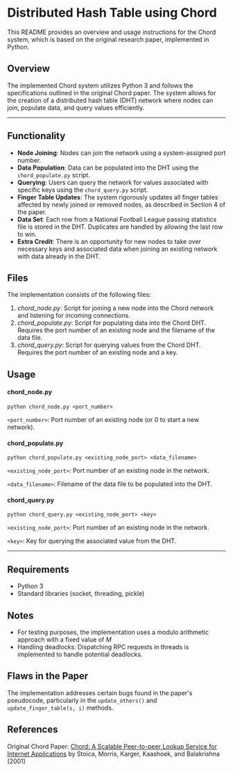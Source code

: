 # Distributed Hash Table using Chord

This README provides an overview and usage instructions for the Chord system, which is based on the original research paper, implemented in Python.

## Overview
The implemented Chord system utilizes Python 3 and follows the specifications outlined in the original Chord paper. The system allows for the creation of a distributed hash table (DHT) network where nodes can join, populate data, and query values efficiently.

---

## Functionality

- **Node Joining**: Nodes can join the network using a system-assigned port number.
- **Data Population**: Data can be populated into the DHT using the `chord_populate.py` script.
- **Querying**: Users can query the network for values associated with specific keys using the `chord_query.py` script.
- **Finger Table Updates**: The system rigorously updates all finger tables affected by newly joined or removed nodes, as described in Section 4 of the paper.
- **Data Set**: Each row from a National Football League passing statistics file is stored in the DHT. Duplicates are handled by allowing the last row to win.
- **Extra Credit**: There is an opportunity for new nodes to take over necessary keys and associated data when joining an existing network with data already in the DHT.

## Files

The implementation consists of the following files:

1. *chord_node.py*: Script for joining a new node into the Chord network and listening for incoming connections.
2. *chord_populate.py*: Script for populating data into the Chord DHT. Requires the port number of an existing node and the filename of the data file.
3. *chord_query.py*: Script for querying values from the Chord DHT. Requires the port number of an existing node and a key.

## Usage

#### chord_node.py

`python chord_node.py <port_number>`

`<port_number>`: Port number of an existing node (or 0 to start a new network).

#### chord_populate.py
`python chord_populate.py <existing_node_port> <data_filename>`

`<existing_node_port>`: Port number of an existing node in the network.

`<data_filename>`: Filename of the data file to be populated into the DHT.

#### chord_query.py
`python chord_query.py <existing_node_port> <key>`

`<existing_node_port>`: Port number of an existing node in the network.

`<key>`: Key for querying the associated value from the DHT.

---

## Requirements
* Python 3
* Standard libraries (socket, threading, pickle)

## Notes
* For testing purposes, the implementation uses a modulo arithmetic approach with a fixed value of *M*
* Handling deadlocks: Dispatching RPC requests in threads is implemented to handle potential deadlocks.

## Flaws in the Paper
The implementation addresses certain bugs found in the paper's pseudocode, particularly in the `update_others()` and `update_finger_table(s, i)` methods.

## References
Original Chord Paper: [Chord: A Scalable Peer-to-peer Lookup Service for Internet Applications](https://pdos.csail.mit.edu/papers/chord:sigcomm01/chord_sigcomm.pdf) by Stoica, Morris, Karger, Kaashoek, and Balakrishna (2001)
